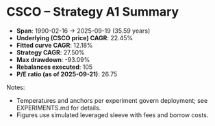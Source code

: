 # CSCO – Strategy A1 Summary

- **Span**: 1990-02-16 → 2025-09-19 (35.59 years)
- **Underlying (CSCO price) CAGR**: 22.45%
- **Fitted curve CAGR**: 12.18%
- **Strategy CAGR**: 27.50%
- **Max drawdown**: -93.09%
- **Rebalances executed**: 105
- **P/E ratio (as of 2025-09-21)**: 26.75

Notes:

- Temperatures and anchors per experiment govern deployment; see EXPERIMENTS.md for details.
- Figures use simulated leveraged sleeve with fees and borrow costs.

